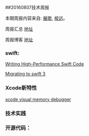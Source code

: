 
##20160807技术周报

本期周报内容来自: [展歌](https://github.com/eggInBlack), [桉远](https://github.com/AnYuan)。

周报汇总 [地址](https://github.com/BaiduHiDeviOS/iOS-Tech-Weekly)

周报博客 [地址](http://baiduhidevios.github.io/)

### swift:

[Writing High-Performance Swift Code](https://github.com/apple/swift/blob/master/docs/OptimizationTips.rst)

[Migrating to swift 3](http://www.jessesquires.com/migrating-to-swift-3/)


### Xcode新特性

[xcode visual memory debugger](http://useyourloaf.com/blog/xcode-visual-memory-debugger/)

### 技术实践


### 开源代码：
